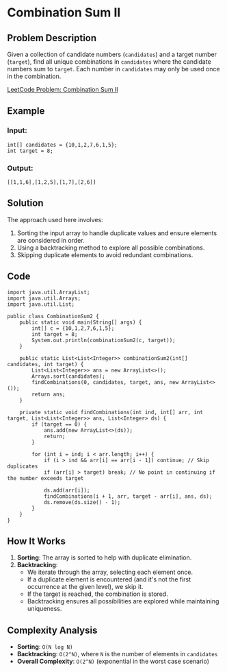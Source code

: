 # Combination Sum II

## Problem Description
Given a collection of candidate numbers (`candidates`) and a target number (`target`), find all unique combinations in `candidates` where the candidate numbers sum to `target`. Each number in `candidates` may only be used once in the combination.

[LeetCode Problem: Combination Sum II](https://leetcode.com/problems/combination-sum-ii/description/)

## Example
### Input:
```java[]
int[] candidates = {10,1,2,7,6,1,5};
int target = 8;
```
### Output:
```java[]
[[1,1,6],[1,2,5],[1,7],[2,6]]
```

## Solution
The approach used here involves:
1. Sorting the input array to handle duplicate values and ensure elements are considered in order.
2. Using a backtracking method to explore all possible combinations.
3. Skipping duplicate elements to avoid redundant combinations.

## Code
```java[]
import java.util.ArrayList;
import java.util.Arrays;
import java.util.List;

public class CombinationSum2 {
    public static void main(String[] args) {
        int[] c = {10,1,2,7,6,1,5};
        int target = 8;
        System.out.println(combinationSum2(c, target));
    }
    
    public static List<List<Integer>> combinationSum2(int[] candidates, int target) {
        List<List<Integer>> ans = new ArrayList<>();
        Arrays.sort(candidates);
        findCombinations(0, candidates, target, ans, new ArrayList<>());
        return ans;
    }
    
    private static void findCombinations(int ind, int[] arr, int target, List<List<Integer>> ans, List<Integer> ds) {
        if (target == 0) {
            ans.add(new ArrayList<>(ds));
            return;
        }
        
        for (int i = ind; i < arr.length; i++) {
            if (i > ind && arr[i] == arr[i - 1]) continue; // Skip duplicates
            if (arr[i] > target) break; // No point in continuing if the number exceeds target
            
            ds.add(arr[i]);
            findCombinations(i + 1, arr, target - arr[i], ans, ds);
            ds.remove(ds.size() - 1);
        }
    }
}
```

## How It Works
1. **Sorting**: The array is sorted to help with duplicate elimination.
2. **Backtracking**:
    - We iterate through the array, selecting each element once.
    - If a duplicate element is encountered (and it's not the first occurrence at the given level), we skip it.
    - If the target is reached, the combination is stored.
    - Backtracking ensures all possibilities are explored while maintaining uniqueness.

## Complexity Analysis
- **Sorting**: `O(N log N)`
- **Backtracking**: `O(2^N)`, where `N` is the number of elements in `candidates`
- **Overall Complexity**: `O(2^N)` (exponential in the worst case scenario)

